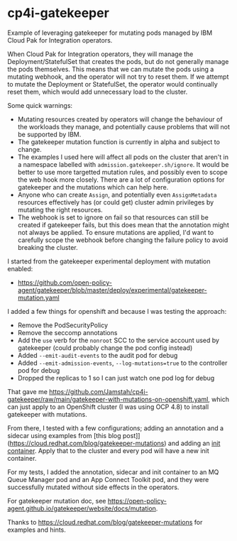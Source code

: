 # cp4i-gatekeeper

Example of leveraging gatekeeper for mutating pods managed by IBM Cloud Pak for Integration operators.

When Cloud Pak for Integration operators, they will manage the Deployment/StatefulSet that creates the pods, but do not generally manage the pods themselves. This means that we can mutate the pods using a mutating webhook, and the operator will not try to reset them. If we attempt to mutate the Deployment or StatefulSet, the operator would continually reset them, which would add unnecessary load to the cluster.

Some quick warnings:
- Mutating resources created by operators will change the behaviour of the workloads they manage, and potentially cause problems that will not be supported by IBM.
- The gatekeeper mutation function is currently in alpha and subject to change. 
- The examples I used here will affect all pods on the cluster that aren't in a namespace labelled with `admission.gatekeeper.sh/ignore`. It would be better to use more targetted mutation rules, and possibly even to scope the web hook more closely. There are a lot of configuration options for gatekeeper and the mutations which can help here.
- Anyone who can create `Assign`, and potentially even `AssignMetadata` resources effectively has (or could get) cluster admin privileges by mutating the right resources.
- The webhook is set to ignore on fail so that resources can still be created if gatekeeper fails, but this does mean that the annotation might not always be applied. To ensure mutations are applied, I'd want to carefully scope the webhook before changing the failure policy to avoid breaking the cluster.

I started from the gatekeeper experimental deployment with mutation enabled:
- https://github.com/open-policy-agent/gatekeeper/blob/master/deploy/experimental/gatekeeper-mutation.yaml

I added a few things for openshift and because I was testing the approach:
- Remove the PodSecurityPolicy
- Remove the seccomp annotations
- Add the `use` verb for the `nonroot` SCC to the service account used by gatekeeper (could probably change the pod config instead)
- Added `--emit-audit-events` to the audit pod for debug
- Added `--emit-admission-events`, `--log-mutations=true` to the controller pod for debug
- Dropped the replicas to 1 so I can just watch one pod log for debug

That gave me https://github.com/Jamstah/cp4i-gatekeeper/raw/main/gatekeeper-with-mutations-on-openshift.yaml, which can just apply to an OpenShift cluster (I was using OCP 4.8) to install gatekeeper with mutations.

From there, I tested with a few configurations; adding an annotation and a sidecar using examples from [this blog post]](https://cloud.redhat.com/blog/gatekeeper-mutations) and adding an [init container](https://github.com/Jamstah/cp4i-gatekeeper/raw/main/assign-initcontainer.yaml). Apply that to the cluster and every pod will have a new init container.

For my tests, I added the annotation, sidecar and init container to an MQ Queue Manager pod and an App Connect Toolkit pod, and they were successfully mutated without side effects in the operators.

For gatekeeper mutation doc, see https://open-policy-agent.github.io/gatekeeper/website/docs/mutation.

Thanks to https://cloud.redhat.com/blog/gatekeeper-mutations for examples and hints.
